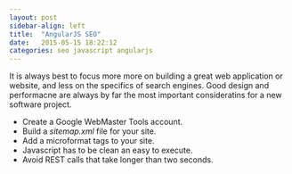 ```yaml
---
layout: post
sidebar-align: left
title:  "AngularJS SEO"
date:   2015-05-15 18:22:12
categories: seo javascript angularjs
---
```


It is always best to focus more more on building a great web application or website, and less on the specifics of search engines. Good design and performacne are always by far the most important consideratins for a new software project.

* Create a Google WebMaster Tools account.
* Build a *sitemap.xml* file for your site.
* Add a microformat tags to your site.
* Javascript has to be clean an easy to execute.
* Avoid REST calls that take longer than two seconds.